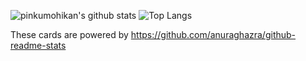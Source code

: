 ![pinkumohikan's github stats](https://github-readme-stats.vercel.app/api?username=yamamoto7&count_private=true&show_icons=true&theme=radical)
![Top Langs](https://github-readme-stats.vercel.app/api/top-langs/?username=yamamoto7&theme=radical)

These cards are powered by https://github.com/anuraghazra/github-readme-stats
